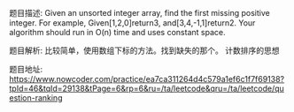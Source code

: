 ﻿题目描述:
Given an unsorted integer array, find the first missing positive integer.
For example,
Given[1,2,0]return3,
and[3,4,-1,1]return2.
Your algorithm should run in O(n) time and uses constant space.

题目解析:
比较简单，使用数组下标的方法。找到缺失的那个。
计数排序的思想

题目地址:
https://www.nowcoder.com/practice/ea7ca311264d4c579a1ef6c1f7f69138?tpId=46&tqId=29138&tPage=6&rp=6&ru=/ta/leetcode&qru=/ta/leetcode/question-ranking